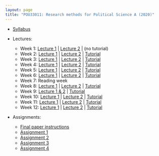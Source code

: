 ```yaml
---
layout: page
title: "POU33011: Research methods for Political Science A (2020)"
---
```



- [Syllabus](POU33011/2020/POU33011_Syllabus_Chadefaux.pdf)

- Lectures: 
     - Week 1:  [Lecture 1](POU33011/2020/Lectures/methods01.pdf) | [Lecture 2](POU33011/2020/Lectures/statistics01.pdf)  | (no tutorial)
     - Week 2: [Lecture 1](POU33011/2020/Lectures/methods02.pdf) | [Lecture 2](POU33011/2020/Lectures/statistics02.pdf) | [Tutorial](POU33011/2020/Lectures/Tutorial1.zip)
     - Week 3: [Lecture 1](POU33011/2020/Lectures/methods03.pdf) | [Lecture 2](POU33011/2020/Lectures/statistics02.pdf) | 
     [Tutorial](POU33011/2020/Lectures/Tutorial2.R)
     - Week 4: [Lecture 1](POU33011/2020/Lectures/methods04.pdf) | [Lecture 2](POU33011/2020/Lectures/statistics04.pdf) |
     [Tutorial](POU33011/2020/Lectures/Tutorial3.zip)
     - Week 5: [Lecture 1](POU33011/2020/Lectures/methods05.pdf) | [Lecture 2](POU33011/2020/Lectures/statistics05.pdf) |
     [Tutorial](POU33011/2020/Lectures/Tutorial4.pdf)
     - Week 6: [Lecture 1](POU33011/2020/Lectures/methods06.pdf) |  [Lecture 2](POU33011/2020/Lectures/statistics06.pdf) |
     [Tutorial](POU33011/2020/Lectures/Tutorial5.pdf)
     - Week 7: Reading week
     - Week 8: [Lecture 1](POU33011/2020/Lectures/statistics08.pdf) | [Lecture 2](POU33011/2020/Lectures/statistics08b.pdf) |
     [Tutorial](POU33011/2020/Lectures/Tutorial7.pdf)
     - Week 9: [Lecture 1 & 2](POU33011/2020/Lectures/statistics09.pdf) |
     [Tutorial](POU33011/2020/Lectures/Tutorial8.pdf)
     - Week 10: [Lecture 1](POU33011/2020/Lectures/statistics10.pdf) | [Lecture 2](POU33011/2020/Lectures/statistics10b.pdf) |
     [Tutorial](POU33011/2020/Lectures/Tutorial9.pdf)
     - Week 11: [Lecture 1](POU33011/2020/Lectures/methods11.pdf) | [Lecture 2](POU33011/2020/Lectures/statistics11.pdf) |
     [Tutorial](POU33011/2020/Lectures/Tutorial10.pdf)
     - Week 12: [Lecture 1](POU33011/2020/Lectures/methods12.pdf) | [Lecture 2](POU33011/2020/Lectures/statistics12.pdf) |
     [Tutorial](POU33011/2020/Lectures/Tutorial11.pdf)
     
     
- Assignments: 
  - [Final paper instructions](POU33011/2020/Assignments/finalPaperGradingRubric.pdf)
  - [Assignment 1](POU33011/2020/Assignments/assignment1.pdf)
  - [Assignment 2](POU33011/2020/Assignments/assignment2.pdf) 
  - [Assignment 3](POU33011/2020/Assignments/assignment3.pdf) 
  - [Assignment 4](POU33011/2020/Assignments/assignment4.pdf)